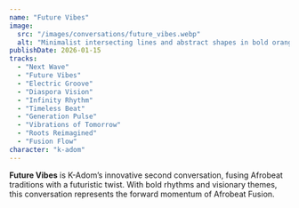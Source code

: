 ```yaml
---
name: "Future Vibes"
image:
  src: "/images/conversations/future_vibes.webp"
  alt: "Minimalist intersecting lines and abstract shapes in bold orange, blue, and white, with a stylized 'K' logo featuring Afro-futuristic elements."
publishDate: 2026-01-15
tracks:
  - "Next Wave"
  - "Future Vibes"
  - "Electric Groove"
  - "Diaspora Vision"
  - "Infinity Rhythm"
  - "Timeless Beat"
  - "Generation Pulse"
  - "Vibrations of Tomorrow"
  - "Roots Reimagined"
  - "Fusion Flow"
character: "k-adom"
---
```


**Future Vibes** is K-Adom’s innovative second conversation, fusing Afrobeat traditions with a futuristic twist. With bold rhythms and visionary themes, this conversation represents the forward momentum of Afrobeat Fusion.
